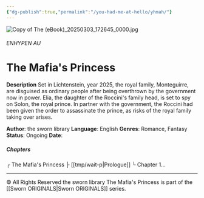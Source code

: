 ```yaml
---
{"dg-publish":true,"permalink":"/you-had-me-at-hello/yhmah/"}
---
```


![Copy of The (eBook)_20250303_172645_0000.jpg](/img/user/Untitled/Copy%20of%20The%20(eBook)_20250303_172645_0000.jpg)
###### ENHYPEN AU
# The Mafia's Princess

**Description**
Set in Lichtenstein, year 2025, the royal family, Monteguirre, are disguised as ordinary people after being overthrown by the government now in power.
Elia, the daughter of the Roccini's family head, is set to spy on Solon, the royal prince. In partner with the government, the Roccini had been given the order to assassinate the prince, as risks of the royal family taking over arises.

**Author**: the sworn library
**Language**: English
**Genres**: Romance, Fantasy
**Status**: Ongoing
**Date**: 
##### Chapters
┌ The Mafia's Princess
├ [[tmp/wait-p\|Prologue]]
└ Chapter 1...

***
© All Rights Reserved
the sworn library
The Mafia's Princess is part of the [[Sworn ORIGINALS\|Sworn ORIGINALS]] series.